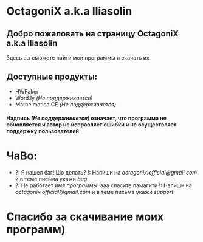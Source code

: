 # OctagoniX a.k.a Iliasolin

## Добро пожаловать на страницу OctagoniX a.k.a Iliasolin

Здесь вы сможете найти мои программы и скачать их

## Доступные продукты:

- HWFaker
- Word.ly *(Не поддерживается)*
- Mathe.matica CE *(Не поддерживается)*

#### Надпись *(Не поддерживается)* означает, что программа не обновляется и автор не исправляет ошибки и не осуществляет поддержку пользователей
# ЧаВо:

- ?: Я нашел баг! Шо делать?
  !: Напиши на _octagonix.official@gmail.com_ и в теме письма укажи _bug_
- ?: Не работает *имя программы*! ааа спасите памагити
  !: Напиши на _octagonix.official@gmail.com_ и в теме письма укажи _support_


# Спасибо за скачивание моих программ)
